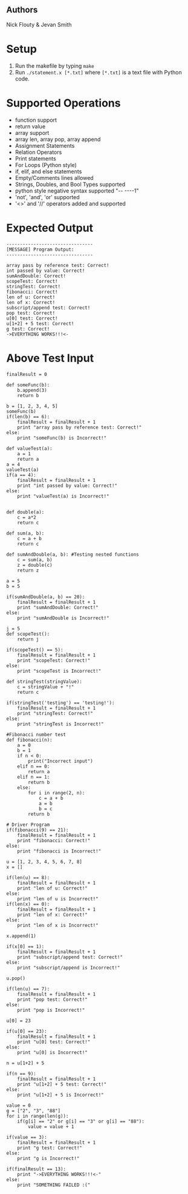 ## Authors
Nick Flouty & Jevan Smith

# Setup
1. Run the makefile by typing `make`
2. Run `./statement.x [*.txt]` where `[*.txt]` is a text file with Python code.

# Supported Operations
- function support
- return value
- array support
- array len, array pop, array append
- Assignment Statements
- Relation Operators
- Print statements
- For Loops (Python style)
- if, elif, and else statements
- Empty/Comments lines allowed
- Strings, Doubles, and Bool Types supported
- python style negative syntax supported "-- ----1"
- 'not', 'and', 'or' supported
- '<>' and '//' operators added and supported


# Expected Output
```
--------------------------------
[MESSAGE] Program Output:
--------------------------------

array pass by reference test: Correct!
int passed by value: Correct!
sumAndDouble: Correct!
scopeTest: Correct!
stringTest: Correct!
fibonacci: Correct!
len of u: Correct!
len of x: Correct!
subscript/append test: Correct!
pop test: Correct!
u[0] test: Correct!
u[1+2] + 5 test: Correct!
g test: Correct!
->EVERYTHING WORKS!!!<-
```

# Above Test Input
```
finalResult = 0

def someFunc(b):
    b.append(3)
    return b

b = [1, 2, 3, 4, 5]
someFunc(b)
if(len(b) == 6):
    finalResult = finalResult + 1
    print "array pass by reference test: Correct!"
else:
    print "someFunc(b) is Incorrect!"

def valueTest(a):
    a = 1
    return a
a = 4
valueTest(a)
if(a == 4):
    finalResult = finalResult + 1
    print "int passed by value: Correct!"
else:
    print "valueTest(a) is Incorrect!"


def double(a):
    c = a*2
    return c

def sum(a, b):
    c = a + b
    return c

def sumAndDouble(a, b): #Testing nested functions
    c = sum(a, b)
    z = double(c)
    return z

a = 5
b = 5

if(sumAndDouble(a, b) == 20):
    finalResult = finalResult + 1
    print "sumAndDouble: Correct!"
else:
    print "sumAndDouble is Incorrect!"

j = 5
def scopeTest():
    return j

if(scopeTest() == 5):
    finalResult = finalResult + 1
    print "scopeTest: Correct!"
else:
    print "scopeTest is Incorrect!"

def stringTest(stringValue):
    c = stringValue + "!"
    return c

if(stringTest('testing') == 'testing!'):
    finalResult = finalResult + 1
    print "stringTest: Correct!"
else:
    print "stringTest is Incorrect!"

#Fibonacci number test
def fibonacci(n):
    a = 0
    b = 1
    if n < 0:
        print("Incorrect input")
    elif n == 0:
        return a
    elif n == 1:
        return b
    else:
        for i in range(2, n):
            c = a + b
            a = b
            b = c
        return b

# Driver Program
if(fibonacci(9) == 21):
    finalResult = finalResult + 1
    print "fibonacci: Correct!"
else:
    print "fibonacci is Incorrect!"

u = [1, 2, 3, 4, 5, 6, 7, 8]
x = []

if(len(u) == 8):
    finalResult = finalResult + 1
    print "len of u: Correct!"
else:
    print "len of u is Incorrect!"
if(len(x) == 0):
    finalResult = finalResult + 1
    print "len of x: Correct!"
else:
    print "len of x is Incorrect!"

x.append(1)

if(x[0] == 1):
    finalResult = finalResult + 1
    print "subscript/append test: Correct!"
else:
    print "subscript/append is Incorrect!"

u.pop()

if(len(u) == 7):
    finalResult = finalResult + 1
    print "pop test: Correct!"
else:
    print "pop is Incorrect!"

u[0] = 23

if(u[0] == 23):
    finalResult = finalResult + 1
    print "u[0] test: Correct!"
else:
    print "u[0] is Incorrect!"

n = u[1+2] + 5

if(n == 9):
    finalResult = finalResult + 1
    print "u[1+2] + 5 test: Correct!"
else:
    print "u[1+2] + 5 is Incorrect!"

value = 0
g = ["2", "3", "88"]
for i in range(len(g)):
    if(g[i] == "2" or g[i] == "3" or g[i] == "88"):
        value = value + 1

if(value == 3):
    finalResult = finalResult + 1
    print "g test: Correct!"
else:
    print "g is Incorrect!"

if(finalResult == 13):
    print "->EVERYTHING WORKS!!!<-"
else:
    print "SOMETHING FAILED :("
```
